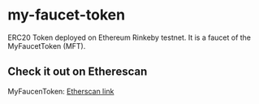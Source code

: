 # my-faucet-token
ERC20 Token deployed on Ethereum Rinkeby testnet. It is a faucet of the MyFaucetToken (MFT).

## Check it out on Etherescan
MyFaucenToken: [Etherscan link](https://rinkeby.etherscan.io/address/0x2f90b3cd2dd9e9036116a2d8361a2742dcd9fb12#readContract)
